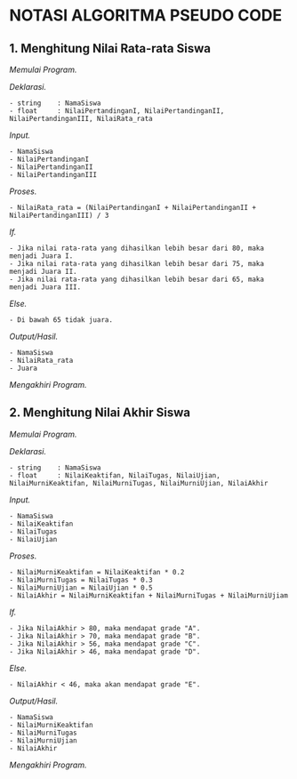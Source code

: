 # NOTASI ALGORITMA PSEUDO CODE

## **1. Menghitung Nilai Rata-rata Siswa**

*Memulai Program.*

*Deklarasi.*
```
- string    : NamaSiswa
- float     : NilaiPertandinganI, NilaiPertandinganII, NilaiPertandinganIII, NilaiRata_rata
```

*Input.*
```
- NamaSiswa
- NilaiPertandinganI
- NilaiPertandinganII
- NilaiPertandinganIII
```

*Proses.*
```
- NilaiRata_rata = (NilaiPertandinganI + NilaiPertandinganII + NilaiPertandinganIII) / 3
```

*If.*
```
- Jika nilai rata-rata yang dihasilkan lebih besar dari 80, maka menjadi Juara I.
- Jika nilai rata-rata yang dihasilkan lebih besar dari 75, maka menjadi Juara II.
- Jika nilai rata-rata yang dihasilkan lebih besar dari 65, maka menjadi Juara III.
```

*Else.*
```
- Di bawah 65 tidak juara.
```

*Output/Hasil.*
```
- NamaSiswa
- NilaiRata_rata
- Juara
```

*Mengakhiri Program.*

## **2. Menghitung Nilai Akhir Siswa**

*Memulai Program.*

*Deklarasi.*
```
- string    : NamaSiswa
- float     : NilaiKeaktifan, NilaiTugas, NilaiUjian, NilaiMurniKeaktifan, NilaiMurniTugas, NilaiMurniUjian, NilaiAkhir
```

*Input.*
```
- NamaSiswa
- NilaiKeaktifan
- NilaiTugas
- NilaiUjian
```

*Proses.*
```
- NilaiMurniKeaktifan = NilaiKeaktifan * 0.2
- NilaiMurniTugas = NilaiTugas * 0.3
- NilaiMurniUjian = NilaiUjian * 0.5
- NilaiAkhir = NilaiMurniKeaktifan + NilaiMurniTugas + NilaiMurniUjiam
```

*If.*
```
- Jika NilaiAkhir > 80, maka mendapat grade "A".
- Jika NilaiAkhir > 70, maka mendapat grade "B".
- Jika NilaiAkhir > 56, maka mendapat grade "C".
- Jika NilaiAkhir > 46, maka mendapat grade "D".
```

*Else.*
```
- NilaiAkhir < 46, maka akan mendapat grade "E".
```

*Output/Hasil.*
```
- NamaSiswa
- NilaiMurniKeaktifan
- NilaiMurniTugas
- NilaiMurniUjian
- NilaiAkhir
```

*Mengakhiri Program.*